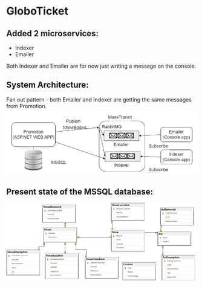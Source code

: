 # GloboTicket

## Added 2 microservices:
- Indexer
- Emailer

Both Indexer and Emailer are for now just writing a message on the console.

## System Architecture:

Fan out pattern - both Emailer and Indexer are getting the same messages from Promotion.
![Emailer Indexer1 V5](emailer_indexer1_v5.png)


## Present state of the MSSQL database:
![E R D Venue Location Time Zone](ERD_venueLocation_TimeZone.png)


